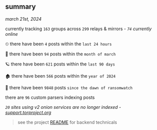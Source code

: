 
## summary
_march 21st, 2024_

currently tracking `163` groups across `299` relays & mirrors - _`74` currently online_

⏲ there have been `4` posts within the `last 24 hours`

🦈 there have been `94` posts within the `month of march`

🪐 there have been `621` posts within the `last 90 days`

🏚 there have been `566` posts within the `year of 2024`

🦕 there have been `9848` posts `since the dawn of ransomwatch`

there are `96` custom parsers indexing posts

_`20` sites using v2 onion services are no longer indexed - [support.torproject.org](https://support.torproject.org/onionservices/v2-deprecation/)_

> see the project [README](https://github.com/joshhighet/ransomwatch#ransomwatch--) for backend technicals
